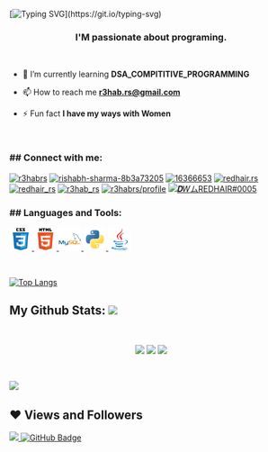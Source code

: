 [![Typing SVG](https://readme-typing-svg.herokuapp.com?font=Righteous&color=67F7F5&size=65&center=true&vCenter=true&width=900&height=100&lines=Hi+%F0%9F%91%8B%2C+I'm+RED;I+AM+IN+LOVE+WITH+CODING....)](https://git.io/typing-svg)

<h3 align="center">I'M passionate about programing.</h3>

<br>

- 🌱 I’m currently learning **DSA_COMPITITIVE_PROGRAMMING**

- 📫 How to reach me **r3hab.rs@gmail.com**

- ⚡ Fun fact **I have my ways with Women**

<br>
<h3 align="left"> ## Connect with me:</h3>
<p align="left">
<a href="https://twitter.com/r3habrs" target="blank"><img align="center" src="https://raw.githubusercontent.com/rahuldkjain/github-profile-readme-generator/master/src/images/icons/Social/twitter.svg" alt="r3habrs" height="30" width="40" /></a>
<a href="https://linkedin.com/in/rishabh-sharma-8b3a73205" target="blank"><img align="center" src="https://raw.githubusercontent.com/rahuldkjain/github-profile-readme-generator/master/src/images/icons/Social/linked-in-alt.svg" alt="rishabh-sharma-8b3a73205" height="30" width="40" /></a>
<a href="https://stackoverflow.com/users/16366653" target="blank"><img align="center" src="https://raw.githubusercontent.com/rahuldkjain/github-profile-readme-generator/master/src/images/icons/Social/stack-overflow.svg" alt="16366653" height="30" width="40" /></a>
<a href="https://instagram.com/redhair.rs" target="blank"><img align="center" src="https://raw.githubusercontent.com/rahuldkjain/github-profile-readme-generator/master/src/images/icons/Social/instagram.svg" alt="redhair.rs" height="30" width="40" /></a>
<a href="https://www.codechef.com/users/redhair_rs" target="blank"><img align="center" src="https://cdn.jsdelivr.net/npm/simple-icons@3.1.0/icons/codechef.svg" alt="redhair_rs" height="30" width="40" /></a>
<a href="https://www.hackerrank.com/r3hab_rs" target="blank"><img align="center" src="https://raw.githubusercontent.com/rahuldkjain/github-profile-readme-generator/master/src/images/icons/Social/hackerrank.svg" alt="r3hab_rs" height="30" width="40" /></a>
<a href="https://auth.geeksforgeeks.org/user/r3habrs/profile" target="blank"><img align="center" src="https://raw.githubusercontent.com/rahuldkjain/github-profile-readme-generator/master/src/images/icons/Social/geeks-for-geeks.svg" alt="r3habrs/profile" height="30" width="40" /></a>
<a href="https://discord.gg/𝑫𝑊ムREDHAIR#0005" target="blank"><img align="center" src="https://raw.githubusercontent.com/rahuldkjain/github-profile-readme-generator/master/src/images/icons/Social/discord.svg" alt="𝑫𝑊ムREDHAIR#0005" height="30" width="40" /></a>
</p>

<h3 align="left"> ## Languages and Tools:</h3>
<p align="left"> <a href="https://www.w3schools.com/css/" target="_blank"> <img src="https://raw.githubusercontent.com/devicons/devicon/master/icons/css3/css3-original-wordmark.svg" alt="css3" width="40" height="40"/> </a> <a href="https://www.w3.org/html/" target="_blank"> <img src="https://raw.githubusercontent.com/devicons/devicon/master/icons/html5/html5-original-wordmark.svg" alt="html5" width="40" height="40"/> </a>  <a href="https://www.mysql.com/" target="_blank"> <img src="https://raw.githubusercontent.com/devicons/devicon/master/icons/mysql/mysql-original-wordmark.svg" alt="mysql" width="40" height="40"/> </a> <a href="https://www.python.org" target="_blank"> <img src="https://raw.githubusercontent.com/devicons/devicon/master/icons/python/python-original.svg" alt="python" width="40" height="40"/> </a><a href="https://www.java.com" target="_blank" rel="noreferrer"> <img src="https://raw.githubusercontent.com/devicons/devicon/master/icons/java/java-original.svg" alt="java" width="40" height="40"/> </a>  </p>
<br>

[![Top Langs](https://github-readme-stats-chi-tan.vercel.app/api/top-langs/?username=redhairrs&langs_count=10&layout=compact&theme=dark&hide_border=true)](https://github.com/redhairrs)

## My Github Stats: <img src='https://media1.giphy.com/media/du3J3cXyzhj75IOgvA/giphy.gif?cid=ecf05e47x2g034i9pzwtzzsd3xgg2w9nr94t4tflbbgo3008&rid=giphy.gif' width="23">
<br>
<p align="center">
  <img src ="https://github-readme-stats.vercel.app/api?username=redhairrs&show_icons=true&count_private=true&theme=solarized-light&hide_border=true&bg_color=00000000&hide_rank=true">
  <img src ="https://github-readme-stats.vercel.app/api/top-langs/?username=redhairrs&layout=compact&hide_border=true&theme=solarized-light&bg_color=00000000&langs_count=8">
  <img src ="https://github-readme-streak-stats.herokuapp.com/?user=redhairrs&theme=solarized-light&hide_border=true&background=FFFFFF00">
</p>
<br>

![](./bottom.svg)

 ## ❤ Views and Followers
<a href="https://github.com/Meghna-DAS/github-profile-views-counter">
    <img src="https://komarev.com/ghpvc/?username=redhairrs&label=Profile%20views&color=0e75b6&style=flat">
</a>
<a href="https://github.com/redhairrs?tab=followers"><img src="https://img.shields.io/github/followers/redhairrs?label=Followers&style=social" alt="GitHub Badge"></a>
